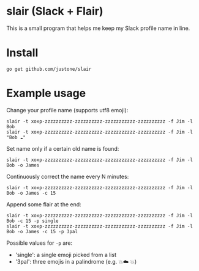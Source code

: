 # slair (Slack + Flair)

This is a small program that helps me keep my Slack profile name in line.

# Install

```
go get github.com/justone/slair
```

# Example usage

Change your profile name (supports utf8 emoji):

```
slair -t xoxp-zzzzzzzzzz-zzzzzzzzzz-zzzzzzzzzzz-zzzzzzzzzz -f Jim -l Bob
slair -t xoxp-zzzzzzzzzz-zzzzzzzzzz-zzzzzzzzzzz-zzzzzzzzzz -f Jim -l "Bob ☁️"
```

Set name only if a certain old name is found:

```
slair -t xoxp-zzzzzzzzzz-zzzzzzzzzz-zzzzzzzzzzz-zzzzzzzzzz -f Jim -l Bob -o James
```

Continuously correct the name every N minutes:

```
slair -t xoxp-zzzzzzzzzz-zzzzzzzzzz-zzzzzzzzzzz-zzzzzzzzzz -f Jim -l Bob -o James -c 15
```

Append some flair at the end:

```
slair -t xoxp-zzzzzzzzzz-zzzzzzzzzz-zzzzzzzzzzz-zzzzzzzzzz -f Jim -l Bob -c 15 -p single
slair -t xoxp-zzzzzzzzzz-zzzzzzzzzz-zzzzzzzzzzz-zzzzzzzzzz -f Jim -l Bob -o James -c 15 -p 3pal
```

Possible values for `-p` are:

* 'single': a single emoji picked from a list
* '3pal': three emojis in a palindrome (e.g. 💥☁️ 💥)
